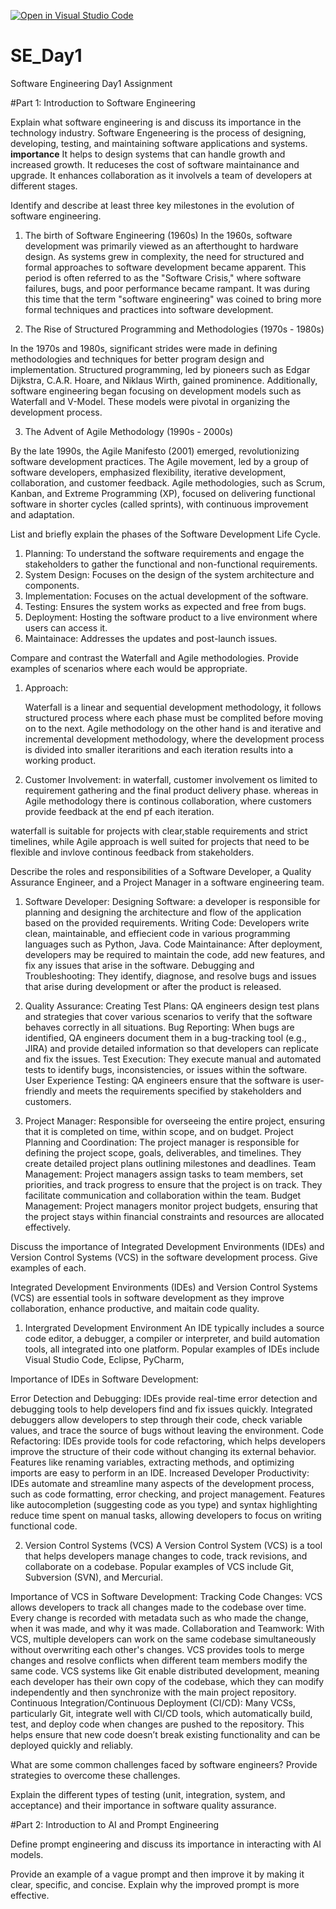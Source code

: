 [![Open in Visual Studio Code](https://classroom.github.com/assets/open-in-vscode-2e0aaae1b6195c2367325f4f02e2d04e9abb55f0b24a779b69b11b9e10269abc.svg)](https://classroom.github.com/online_ide?assignment_repo_id=18367036&assignment_repo_type=AssignmentRepo)
# SE_Day1
Software Engineering Day1 Assignment

#Part 1: Introduction to Software Engineering

Explain what software engineering is and discuss its importance in the technology industry.
Software Engeneering is the process of designing, developing, testing, and maintaining software applications and systems.
**importance**
It helps to design systems that can handle growth and increased growth.
It reduceses the cost of software maintainance and upgrade.
It enhances collaboration as it involvels a team of developers at different stages.


Identify and describe at least three key milestones in the evolution of software engineering.
1. The birth of Software Engineering (1960s)
   In the 1960s, software development was primarily viewed as an afterthought to hardware design. As systems grew in complexity, the need for structured and formal approaches to software development became apparent. This period is often referred to as the "Software Crisis," where software failures, bugs, and poor performance became rampant. It was during this time that the term "software engineering" was coined to bring more formal techniques and practices into software development.

2.  The Rise of Structured Programming and Methodologies (1970s - 1980s)

In the 1970s and 1980s, significant strides were made in defining methodologies and techniques for better program design and implementation. Structured programming, led by pioneers such as Edgar Dijkstra, C.A.R. Hoare, and Niklaus Wirth, gained prominence. Additionally, software engineering began focusing on development models such as Waterfall and V-Model. These models were pivotal in organizing the development process.

3.  The Advent of Agile Methodology (1990s - 2000s)

By the late 1990s, the Agile Manifesto (2001) emerged, revolutionizing software development practices. The Agile movement, led by a group of software developers, emphasized flexibility, iterative development, collaboration, and customer feedback. Agile methodologies, such as Scrum, Kanban, and Extreme Programming (XP), focused on delivering functional software in shorter cycles (called sprints), with continuous improvement and adaptation.





List and briefly explain the phases of the Software Development Life Cycle.
1. Planning: To understand the software requirements and engage the stakeholders to gather the functional and non-functional requirements.
2. System Design: Focuses on the design of the system architecture and components.
3. Implementation: Focuses on the actual development of the software.
4. Testing: Ensures the system works as expected and free from bugs.
5. Deployment: Hosting the software product to a live environment where users can access it.
6. Maintainace: Addresses the updates and post-launch issues.



Compare and contrast the Waterfall and Agile methodologies. Provide examples of scenarios where each would be appropriate.

1. Approach:
   
   Waterfall is a linear and sequential development methodology, it follows structured process where each phase must be complited before moving on to the next.
   Agile methodology on the other hand is and iterative and incremental development methodology, where the development process is divided into smaller iteraritions  and each iteration results into a working product.

2. Customer Involvement:
   in waterfall, customer involvement os limited to requirement gathering and the final product delivery phase. whereas in Agile methodology there is continous collaboration, where customers provide feedback at the end pf each iteration.
   
waterfall is suitable for projects with clear,stable requirements and strict timelines, while Agile approach is well suited for projects that need to be flexible and invlove continous feedback from stakeholders. 

Describe the roles and responsibilities of a Software Developer, a Quality Assurance Engineer, and a Project Manager in a software engineering team.
1. Software Developer:
   Designing Software: a developer is responsible for planning and designing the architecture and flow of the application based on the provided requirements.
   Writing Code: Developers write clean, maintainable, and effiecient code in various programming languages such as Python, Java.
   Code Maintainance: After deployment, developers may be required to maintain the code, add new features, and fix any issues that arise in the software.
    Debugging and Troubleshooting: They identify, diagnose, and resolve bugs and issues that arise during development or after the product is released.

2. Quality Assurance:
    Creating Test Plans: QA engineers design test plans and strategies that cover various scenarios to verify that the software behaves correctly in all situations.
    Bug Reporting: When bugs are identified, QA engineers document them in a bug-tracking tool (e.g., JIRA) and provide detailed information so that developers can replicate and fix the issues.
    Test Execution: They execute manual and automated tests to identify bugs, inconsistencies, or issues within the software.
    User Experience Testing: QA engineers ensure that the software is user-friendly and meets the requirements specified by stakeholders and customers.

3. Project Manager: Responsible for overseeing the entire project, ensuring that it is completed on time, within scope, and on budget.
    Project Planning and Coordination: The project manager is responsible for defining the project scope, goals, deliverables, and timelines. They create detailed project plans outlining milestones and deadlines.
    Team Management: Project managers assign tasks to team members, set priorities, and track progress to ensure that the project is on track. They facilitate communication and collaboration within the team.
    Budget Management: Project managers monitor project budgets, ensuring that the project stays within financial constraints and resources are allocated effectively.

   

Discuss the importance of Integrated Development Environments (IDEs) and Version Control Systems (VCS) in the software development process. Give examples of each.

 Integrated Development Environments (IDEs) and Version Control Systems (VCS) are essential tools in software development as they improve collaboration, enhance productive, and maitain code quality.

 1. Intergrated Development Environment
    An IDE typically includes a source code editor, a debugger, a compiler or interpreter, and build automation tools, all integrated into one platform. Popular examples of IDEs include Visual Studio Code, Eclipse, PyCharm,
    
   Importance of IDEs in Software Development: 
   
   Error Detection and Debugging:
     IDEs provide real-time error detection and debugging tools to help developers find and fix issues quickly.
     Integrated debuggers allow developers to step through their code, check variable values, and trace the source of bugs without leaving the environment.
  Code Refactoring:
     IDEs provide tools for code refactoring, which helps developers improve the structure of their code without changing its external behavior. Features like renaming variables, extracting methods, and optimizing imports are easy to perform in an IDE.
  Increased Developer Productivity:
     IDEs automate and streamline many aspects of the development process, such as code formatting, error checking, and project management. Features like autocompletion (suggesting code as you type) and syntax highlighting reduce time spent on manual tasks, allowing developers to focus on writing functional code.

2. Version Control Systems (VCS)
  A Version Control System (VCS) is a tool that helps developers manage changes to code, track revisions, and collaborate on a codebase.
Popular examples of VCS include Git, Subversion (SVN), and Mercurial.


Importance of VCS in Software Development:
  Tracking Code Changes:
      VCS allows developers to track all changes made to the codebase over time. Every change is recorded with metadata such as who made the change, when it was made, and why it was made.
  Collaboration and Teamwork:
      With VCS, multiple developers can work on the same codebase simultaneously without overwriting each other's changes. VCS provides tools to merge changes and resolve conflicts when different team members modify the same code. VCS systems like Git enable distributed development, meaning each developer has their own copy of the codebase, which they can modify independently and then synchronize with the main project repository.
  Continuous Integration/Continuous Deployment (CI/CD):
     Many VCSs, particularly Git, integrate well with CI/CD tools, which automatically build, test, and deploy code when changes are pushed to the repository. This helps ensure that new code doesn’t break existing functionality and can be deployed quickly and reliably.


What are some common challenges faced by software engineers? Provide strategies to overcome these challenges.


Explain the different types of testing (unit, integration, system, and acceptance) and their importance in software quality assurance.


#Part 2: Introduction to AI and Prompt Engineering


Define prompt engineering and discuss its importance in interacting with AI models.


Provide an example of a vague prompt and then improve it by making it clear, specific, and concise. Explain why the improved prompt is more effective.
